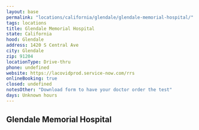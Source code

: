 ```yaml
---
layout: base
permalink: "locations/california/glendale/glendale-memorial-hospital/"
tags: locations
title: Glendale Memorial Hospital
state: California
hood: Glendale
address: 1420 S Central Ave
city: Glendale
zip: 91204
locationType: Drive-thru
phone: undefined
website: https://lacovidprod.service-now.com/rrs
onlineBooking: true
closed: undefined
notesOther: "Download form to have your doctor order the test"
days: Unknown hours
---
```

## Glendale Memorial Hospital